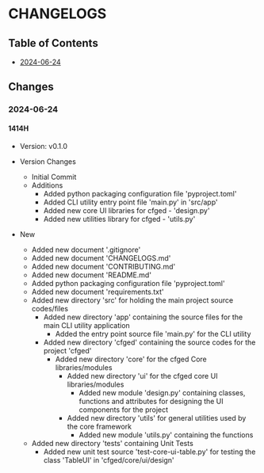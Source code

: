 # CHANGELOGS

## Table of Contents
+ [2024-06-24](#2024-06-24)

## Changes
### 2024-06-24
#### 1414H
+ Version: v0.1.0

- Version Changes
    + Initial Commit
    - Additions
        + Added python packaging configuration file 'pyproject.toml'
        + Added CLI utility entry point file 'main.py' in 'src/app'
        + Added new core UI libraries for cfged - 'design.py'
        + Added new utilities library for cfged - 'utils.py'

- New
    + Added new document '.gitignore'
    + Added new document 'CHANGELOGS.md'
    + Added new document 'CONTRIBUTING.md'
    + Added new document 'README.md'
    + Added python packaging configuration file 'pyproject.toml'
    + Added new document 'requirements.txt'
    - Added new directory 'src' for holding the main project source codes/files
        - Added new directory 'app' containing the source files for the main CLI utility application
            + Added the entry point source file 'main.py' for the CLI utility
        - Added new directory 'cfged' containing the source codes for the project 'cfged'
            - Added new directory 'core' for the cfged Core libraries/modules
                - Added new directory 'ui' for the cfged core UI libraries/modules
                    + Added new module 'design.py' containing classes, functions and attributes for designing the UI components for the project
                - Added new directory 'utils' for general utilities used by the core framework
                    + Added new module 'utils.py' containing the functions
    - Added new directory 'tests' containing Unit Tests
        + Added new unit test source 'test-core-ui-table.py' for testing the class 'TableUI' in 'cfged/core/ui/design'

